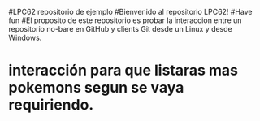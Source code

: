 #LPC62 repositorio de ejemplo
#Bienvenido al repositorio LPC62!
#Have fun
#El proposito de este repositorio es probar la interaccion entre un repositorio no-bare en GitHub y clients Git desde un Linux y desde Windows.
# interacción para que listaras mas pokemons segun se vaya requiriendo. 
